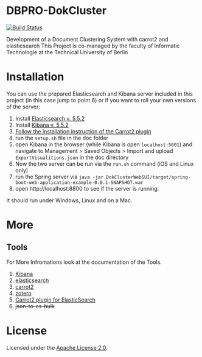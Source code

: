 DBPRO-DokCluster
=======================
[![Build Status](https://travis-ci.org/FranzTscharf/DBPRO-DokCluster.svg?branch=master)](https://travis-ci.org/FranzTscharf/DBPRO-DokCluster)

Development of a Document Clustering System with carrot2 and elasticsearch
This Project is co-managed by the faculty of Informatic Technologie at the Technical University of Berlin

Installation
============

You can use the prepared Elasticsearch and Kibana server included in this project (in this case jump to point 6) or if you want to roll your own versions of the server:

1. Install [Elasticsearch v. 5.5.2](https://www.elastic.co/downloads/past-releases/elasticsearch-5-5-2)
2. Install [Kibana v. 5.5.2](https://www.elastic.co/de/downloads/past-releases/kibana-5-5-2)
3. [Follow the installation instruction of the Carrot2 plugin](https://github.com/carrot2/elasticsearch-carrot2/blob/master/README.md)
4. run the `setup.sh` file in the doc folder
5. open Kibana in the browser (while Kibana is open `localhost:5601`) and navigate to Management > Saved Objects > Import
   and upload `ExportVisualitions.json` in the doc directory
6. Now the two server can be run via the `run.sh` command (iOS and Linux only)
7. run the Spring server via `java -jar DokClusterWebGUI/target/spring-boot-web-application-example-0.0.1-SNAPSHOT.war`
8. open http://localhost:8800 to see if the server is running.

It should run under Windows, Linux and on a Mac.


More
====

Tools
----------------------

For More Infromations look at the documentation of the Tools.

1. [Kibana](https://www.elastic.co/products/kibana)
2. [elasticsearch](https://www.elastic.co/)
3. [carrot2](https://project.carrot2.org/)
4. [zotero](https://www.zotero.org/)
5. [Carrot2 plugin for ElasticSearch](https://github.com/carrot2/elasticsearch-carrot2)
6. ~~json-to-es-bulk~~


License
=======

Licensed under the [Apache License 2.0](http://www.apache.org/licenses/LICENSE-2.0.html).

